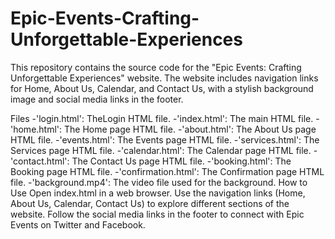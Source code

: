 # Epic-Events-Crafting-Unforgettable-Experiences
This repository contains the source code for the "Epic Events: Crafting Unforgettable Experiences" website. The website includes navigation links for Home, About Us, Calendar, and Contact Us, with a stylish background image and social media links in the footer.

Files
-'login.html': TheLogin HTML file.
-'index.html': The main HTML file.
-'home.html': The Home page HTML file.
-'about.html': The About Us page HTML file.
-'events.html': The Events page HTML file.
-'services.html': The Services page HTML file.
-'calendar.html': The Calendar page HTML file.
-'contact.html': The Contact Us page HTML file.
-'booking.html': The Booking page HTML file.
-'confirmation.html': The Confirmation page HTML file.
-'background.mp4': The video file used for the background.
How to Use
Open index.html in a web browser.
Use the navigation links (Home, About Us, Calendar, Contact Us) to explore different sections of the website.
Follow the social media links in the footer to connect with Epic Events on Twitter and Facebook.
